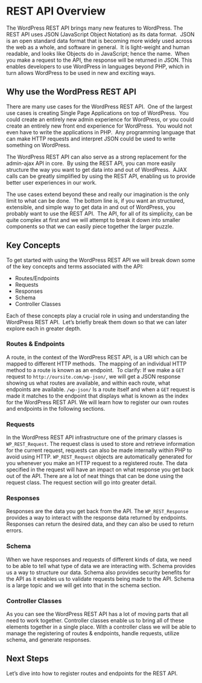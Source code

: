 # REST API Overview

The WordPress REST API brings many new features to WordPress. The REST API uses JSON (JavaScript Object Notation) as its data format.  JSON is an open standard data format that is becoming more widely used across the web as a whole, and software in general.  It is light-weight and human readable, and looks like Objects do in JavaScript; hence the name.  When you make a request to the API, the response will be returned in JSON. This enables developers to use WordPress in languages beyond PHP, which in turn allows WordPress to be used in new and exciting ways.

## Why use the WordPress REST API

There are many use cases for the WordPress REST API.  One of the largest use cases is creating Single Page Applications on top of WordPress.  You could create an entirely new admin experience for WordPress, or you could create an entirely new front end experience for WordPress.  You would not even have to write the applications in PHP.  Any programming language that can make HTTP requests and interpret JSON could be used to write something on WordPress.

The WordPress REST API can also serve as a strong replacement for the admin-ajax API in core.  By using the REST API, you can more easily structure the way you want to get data into and out of WordPress.  AJAX calls can be greatly simplified by using the REST API, enabling us to provide better user experiences in our work.

The use cases extend beyond these and really our imagination is the only limit to what can be done.  The bottom line is, if you want an structured, extensible, and simple way to get data in and out of WordPress, you probably want to use the REST API.  The API, for all of its simplicity, can be quite complex at first and we will attempt to break it down into smaller components so that we can easily piece together the larger puzzle.

## Key Concepts

To get started with using the WordPress REST API we will break down some of the key concepts and terms associated with the API:

*   Routes/Endpoints
*   Requests
*   Responses
*   Schema
*   Controller Classes

Each of these concepts play a crucial role in using and understanding the WordPress REST API.  Let’s briefly break them down so that we can later explore each in greater depth.

### Routes & Endpoints

A route, in the context of the WordPress REST API, is a URI which can be mapped to different HTTP methods.  The mapping of an individual HTTP method to a route is known as an endpoint.  To clarify: If we make a `GET` request to `http://oursite.com/wp-json/`, we will get a JSON response showing us what routes are available, and within each route, what endpoints are available. `/wp-json/` Is a route itself and when a `GET` request is made it matches to the endpoint that displays what is known as the index for the WordPress REST API. We will learn how to register our own routes and endpoints in the following sections.

### Requests

In the WordPress REST API infrastructure one of the primary classes is `WP_REST_Request`. The request class is used to store and retrieve information for the current request, requests can also be made internally within PHP to avoid using HTTP. `WP_REST_Request` objects are automatically generated for you whenever you make an HTTP request to a registered route. The data specified in the request will have an impact on what response you get back out of the API. There are a lot of neat things that can be done using the request class. The request section will go into greater detail.

### Responses

Responses are the data you get back from the API. The `WP_REST_Response` provides a way to interact with the response data returned by endpoints. Responses can return the desired data, and they can also be used to return errors.

### Schema

When we have responses and requests of different kinds of data, we need to be able to tell what type of data we are interacting with. Schema provides us a way to structure our data. Schema also provides security benefits for the API as it enables us to validate requests being made to the API. Schema is a large topic and we will get into that in the schema section.

### Controller Classes

As you can see the WordPress REST API has a lot of moving parts that all need to work together. Controller classes enable us to bring all of these elements together in a single place. With a controller class we will be able to manage the registering of routes & endpoints, handle requests, utilize schema, and generate responses.

## Next Steps

Let’s dive into how to register routes and endpoints for the REST API.
